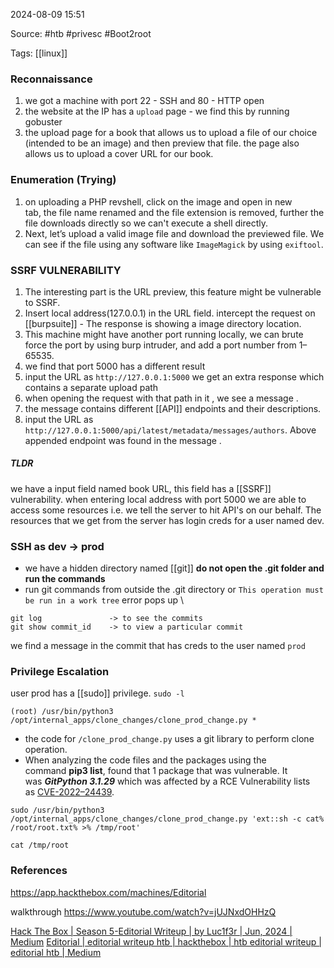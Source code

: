 
2024-08-09 15:51

Source: #htb #privesc #Boot2root 

Tags: [[linux]]
### Reconnaissance 

1. we got a machine with port 22 - SSH and 80 - HTTP open
2. the website at the IP has a `upload` page - we find this by running gobuster 
3. the upload page for a book that allows us to upload a file of our choice (intended to be an image) and then preview that file. the page also allows us to upload a cover URL for our book.
### Enumeration (Trying)

1. on uploading a PHP revshell, click on the image and open in new tab, the file name renamed and the file extension is removed, further the file downloads directly so we can't execute a shell directly.
2. Next, let’s upload a valid image file and download the previewed file. We can see if the file using any software like `ImageMagick` by using `exiftool`.
### SSRF VULNERABILITY

1. The interesting part is the URL preview, this feature might be vulnerable to SSRF.
2. Insert local address(127.0.0.1) in the URL field. intercept the request on [[burpsuite]] - The response is showing a image directory location.
3. This machine might have another port running locally, we can brute force the port by using burp intruder, and add a port number from 1–65535.
4. we find that port 5000 has a different result 
5. input the URL as `http://127.0.0.1:5000` we get an extra response which contains a separate upload path 
6. when opening the request with that path in it , we see a message .
7. the message contains different [[API]] endpoints and their descriptions.
8. input the URL as `http://127.0.0.1:5000/api/latest/metadata/messages/authors`. Above appended endpoint was found in the message . 
##### TLDR
we have a input field named book URL, this field has a [[SSRF]] vulnerability.
when entering local address with port 5000 we are able to access some resources i.e. we tell the server to hit API's on our behalf. The resources that we get from the server has login creds for a user named dev. 
### SSH as dev -> prod

- we have a hidden directory named [[git]]
 **do not open the .git folder and run the commands** 
- run git commands from outside the .git directory or `This operation must be run in a work tree` error pops up \

```
git log               -> to see the commits
git show commit_id    -> to view a particular commit 
```
we find a message in the commit that has creds to the user named `prod`
### Privilege Escalation 

user prod has a [[sudo]] privilege.  `sudo -l` 

```
(root) /usr/bin/python3 /opt/internal_apps/clone_changes/clone_prod_change.py *
```
- the code for `/clone_prod_change.py` uses a git library to perform clone operation.
- When analyzing the code files and the packages using the command **pip3 list**, found that 1 package that was vulnerable. It was **_GitPython 3.1.29_** which was affected by a RCE Vulnerability lists as [CVE-2022–24439](https://github.com/gitpython-developers/GitPython/issues/1515).

```shell
sudo /usr/bin/python3 /opt/internal_apps/clone_changes/clone_prod_change.py 'ext::sh -c cat% /root/root.txt% >% /tmp/root'

cat /tmp/root
```
### References
https://app.hackthebox.com/machines/Editorial

walkthrough 
https://www.youtube.com/watch?v=jUJNxdOHHzQ

[Hack The Box | Season 5-Editorial Writeup | by Luc1f3r | Jun, 2024 | Medium](https://medium.com/@nkrohitkumar2002/hack-the-box-season-5-editorial-writeup-552635f389d6)
[Editorial | editorial writeup htb | hackthebox | htb editorial writeup | editorial htb | Medium](https://medium.com/@kryntol6/editorial-htb-writeup-9610307c54ef)